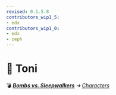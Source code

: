 ```yaml
---
revised: 0.1.5.8
contributors_wip1_5:
- edx
contributors_wip1_0:
- edx
- zeph
---
```


# 📄 Toni

💣 ***[Bombs vs. Sleepwalkers](/README.md)** ➔ [Characters](/characters/readme.md)*
